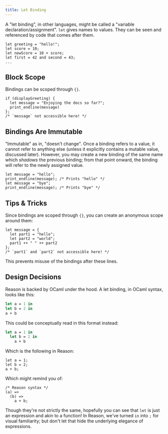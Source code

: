 ```yaml
---
title: Let Binding
---
```


A "let binding", in other languages, might be called a "variable declaration/assignment". `let` gives names to values. They can be seen and referenced by code that comes after them.

```reason
let greeting = "hello!";
let score = 10;
let newScore = 10 + score;
let first = 42 and second = 43;
...
```

## Block Scope

Bindings can be scoped through `{}`.

```reason
if (displayGreeting) {
  let message = "Enjoying the docs so far?";
  print_endline(message)
};
/* `message` not accessible here! */
```

## Bindings Are Immutable

"Immutable" as in, "doesn't change". Once a binding refers to a value, it cannot refer to anything else (unless it
explicitly contains a mutable value, discussed later). However, you may create a new binding of the same name which *shadows* the previous binding; from that point onward, the binding will refer to the newly assigned value.

```reason
let message = "hello";
print_endline(message); /* Prints "hello" */
let message = "bye";
print_endline(message); /* Prints "bye" */
```

## Tips & Tricks

Since bindings are scoped through `{}`, you can create an anonymous scope around them:

```reason
let message = {
  let part1 = "hello";
  let part2 = "world";
  part1 ++ " " ++ part2
};
/* `part1` and `part2` not accessible here! */
```

This prevents misuse of the bindings after these lines.

## Design Decisions

Reason is backed by OCaml under the hood. A let binding, in OCaml syntax, looks like this:

```ocaml
let a = 1 in
let b = 2 in
a + b
```

This could be conceptually read in this format instead:

```ocaml
let a = 1 in
  let b = 2 in
    a + b
```

Which is the following in Reason:

```reason
let a = 1;
let b = 2;
a + b;
```

Which might remind you of:

```reason
/* Reason syntax */
(a) =>
  (b) =>
    a + b;
```

Though they're not strictly the same, hopefully you can see that `let` is just an expression and akin to a function! In Reason, we've turned `in` into `;` for visual familiarity; but don't let that hide the underlying elegance of expressions.
